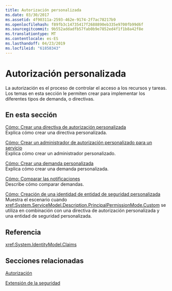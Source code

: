 ```yaml
---
title: Autorización personalizada
ms.date: 03/30/2017
ms.assetid: 4f90311a-2593-462e-9174-2f7ac78217b9
ms.openlocfilehash: f89fb3c14735417f2688890eb335e9700fb99d6f
ms.sourcegitcommit: 9b552addadfb57fab0b9e7852ed4f1f1b8a42f8e
ms.translationtype: MT
ms.contentlocale: es-ES
ms.lasthandoff: 04/23/2019
ms.locfileid: "61858343"
---
```

# <a name="custom-authorization"></a>Autorización personalizada
La autorización es el proceso de controlar el acceso a los recursos y tareas. Los temas en esta sección le permiten crear para implementar los diferentes tipos de demanda, o directivas.  
  
## <a name="in-this-section"></a>En esta sección  
 [Cómo: Crear una directiva de autorización personalizada](../../../../docs/framework/wcf/extending/how-to-create-a-custom-authorization-policy.md)  
 Explica cómo crear una directiva personalizada.  
  
 [Cómo: Crear un administrador de autorización personalizado para un servicio](../../../../docs/framework/wcf/extending/how-to-create-a-custom-authorization-manager-for-a-service.md)  
 Explica cómo crear un administrador personalizado.  
  
 [Cómo: Crear una demanda personalizada](../../../../docs/framework/wcf/extending/how-to-create-a-custom-claim.md)  
 Explica cómo crear una demanda personalizada.  
  
 [Cómo: Comparar las notificaciones](../../../../docs/framework/wcf/extending/how-to-compare-claims.md)  
 Describe cómo comparar demandas.  
  
 [Cómo: Creación de una identidad de entidad de seguridad personalizada](../../../../docs/framework/wcf/extending/how-to-create-a-custom-principal-identity.md)  
 Muestra el escenario cuando <xref:System.ServiceModel.Description.PrincipalPermissionMode.Custom> se utiliza en combinación con una directiva de autorización personalizada y una entidad de seguridad personalizada.  
  
## <a name="reference"></a>Referencia  
 <xref:System.IdentityModel.Claims>  
  
## <a name="related-sections"></a>Secciones relacionadas  
 [Autorización](../../../../docs/framework/wcf/feature-details/authorization-in-wcf.md)  
  
 [Extensión de la seguridad](../../../../docs/framework/wcf/extending/extending-security.md)
